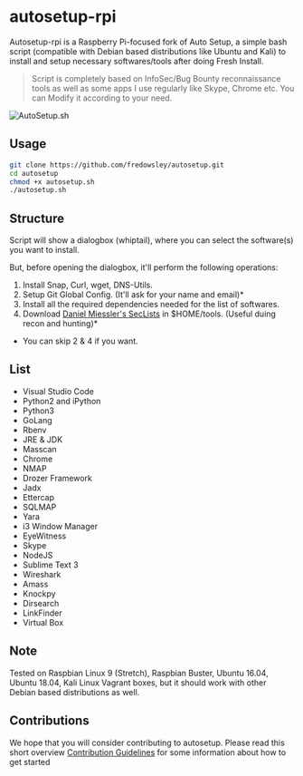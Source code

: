# autosetup-rpi
Autosetup-rpi is a Raspberry Pi-focused fork of Auto Setup, a simple bash script (compatible with Debian based distributions like Ubuntu and Kali) to install and setup necessary softwares/tools after doing Fresh Install.

> Script is completely based on InfoSec/Bug Bounty reconnaissance tools as well as some apps I use regularly like Skype, Chrome etc.
> You can Modify it according to your need.

![AutoSetup.sh](https://user-images.githubusercontent.com/20816337/58801810-399ecb80-8629-11e9-8dd7-eb6169195a9b.png)

## Usage

```bash
git clone https://github.com/fredowsley/autosetup.git
cd autosetup
chmod +x autosetup.sh
./autosetup.sh
```
## Structure

Script will show a dialogbox (whiptail), where you can select the software(s) you want to install. 

But, before opening the dialogbox, it'll perform the following operations:

1. Install Snap, Curl, wget, DNS-Utils.
2. Setup Git Global Config. (It'll ask for your name and email)*
3. Install all the required dependencies needed for the list of softwares.
4. Download [Daniel Miessler's SecLists](https://github.com/danielmiessler/SecLists) in $HOME/tools. (Useful duing recon and hunting)*

* You can skip 2 & 4 if you want.

## List

* Visual Studio Code
* Python2 and iPython
* Python3
* GoLang
* Rbenv
* JRE & JDK
* Masscan
* Chrome
* NMAP
* Drozer Framework
* Jadx
* Ettercap
* SQLMAP
* Yara
* i3 Window Manager
* EyeWitness
* Skype
* NodeJS
* Sublime Text 3
* Wireshark
* Amass
* Knockpy
* Dirsearch
* LinkFinder
* Virtual Box

## Note

Tested on Raspbian Linux 9 (Stretch), Raspbian Buster, Ubuntu 16.04, Ubuntu 18.04, Kali Linux Vagrant boxes, but it should work with other Debian based distributions as well.


## Contributions

We hope that you will consider contributing to autosetup. Please read this short overview [Contribution Guidelines](https://github.com/shubhampathak/autosetup/blob/master/CONTRIBUTING.md) for some information about how to get started 

